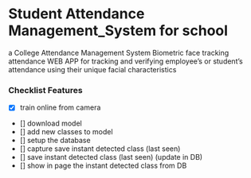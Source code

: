 # Student Attendance Management_System for school
a College Attendance Management System
Biometric face tracking attendance WEB APP for tracking and verifying employee’s or student’s attendance using their unique facial characteristics

### Checklist Features

- [x] train online from camera 
- [] download model
- [] add new classes to model
- [] setup the database
- [] capture save instant detected class (last seen)
- [] save instant detected class (last seen) (update in DB)
- [] show in page the instant detected class from DB
